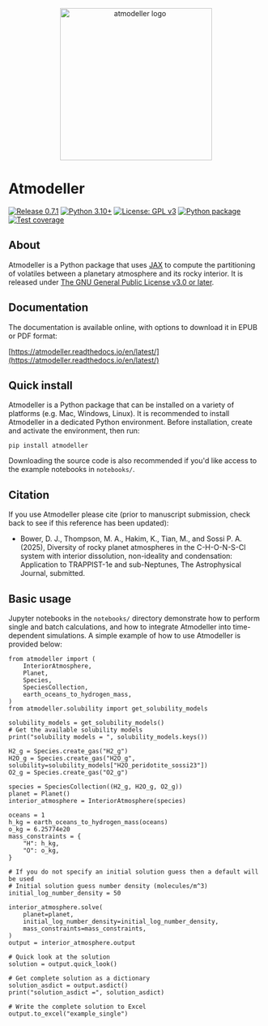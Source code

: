 <p align="center">
<img src="https://github.com/ExPlanetology/atmodeller/blob/main/docs/logo.png" alt="atmodeller logo" width="300"/>
</p>

# Atmodeller

[![Release 0.7.1](https://img.shields.io/badge/Release-0.7.1-blue.svg)](https://github.com/ExPlanetology/atmodeller/releases/tag/v0.7.1)
[![Python 3.10+](https://img.shields.io/badge/Python-3.10+-blue.svg)](https://www.python.org/downloads/release/python-3100/)
[![License: GPL v3](https://img.shields.io/badge/License-GPLv3-yellow.svg)](https://www.gnu.org/licenses/gpl-3.0)
[![Python package](https://github.com/ExPlanetology/atmodeller/actions/workflows/python-package.yml/badge.svg)](https://github.com/ExPlanetology/atmodeller/actions/workflows/python-package.yml)
[![Test coverage](https://img.shields.io/badge/Coverage-90%25-brightgreen)](https://github.com/ExPlanetology/atmodeller)

## About
Atmodeller is a Python package that uses [JAX](https://jax.readthedocs.io/en/latest/index.html) to compute the partitioning of volatiles between a planetary atmosphere and its rocky interior. It is released under [The GNU General Public License v3.0 or later](https://www.gnu.org/licenses/gpl-3.0.en.html).

## Documentation

The documentation is available online, with options to download it in EPUB or PDF format:

[https://atmodeller.readthedocs.io/en/latest/](https://atmodeller.readthedocs.io/en/latest/)

## Quick install

Atmodeller is a Python package that can be installed on a variety of platforms (e.g. Mac, Windows, Linux). It is recommended to install Atmodeller in a dedicated Python environment. Before installation, create and activate the environment, then run:

```pip install atmodeller```

Downloading the source code is also recommended if you'd like access to the example notebooks in `notebooks/`.

## Citation

If you use Atmodeller please cite (prior to manuscript submission, check back to see if this reference has been updated):

- Bower, D. J., Thompson, M. A., Hakim, K., Tian, M., and Sossi P. A. (2025), Diversity of rocky planet atmospheres in the C-H-O-N-S-Cl system with interior dissolution, non-ideality and condensation: Application to TRAPPIST-1e and sub-Neptunes, The Astrophysical Journal, submitted.

## Basic usage

Jupyter notebooks in the `notebooks/` directory demonstrate how to perform single and batch calculations, and how to integrate Atmodeller into time-dependent simulations. A simple example of how to use Atmodeller is provided below:

```
from atmodeller import (
    InteriorAtmosphere,
    Planet,
    Species,
    SpeciesCollection,
    earth_oceans_to_hydrogen_mass,
)
from atmodeller.solubility import get_solubility_models

solubility_models = get_solubility_models()
# Get the available solubility models
print("solubility models = ", solubility_models.keys())

H2_g = Species.create_gas("H2_g")
H2O_g = Species.create_gas("H2O_g", solubility=solubility_models["H2O_peridotite_sossi23"])
O2_g = Species.create_gas("O2_g")

species = SpeciesCollection((H2_g, H2O_g, O2_g))
planet = Planet()
interior_atmosphere = InteriorAtmosphere(species)

oceans = 1
h_kg = earth_oceans_to_hydrogen_mass(oceans)
o_kg = 6.25774e20
mass_constraints = {
    "H": h_kg,
    "O": o_kg,
}

# If you do not specify an initial solution guess then a default will be used
# Initial solution guess number density (molecules/m^3)
initial_log_number_density = 50

interior_atmosphere.solve(
    planet=planet,
    initial_log_number_density=initial_log_number_density,
    mass_constraints=mass_constraints,
)
output = interior_atmosphere.output

# Quick look at the solution
solution = output.quick_look()

# Get complete solution as a dictionary
solution_asdict = output.asdict()
print("solution_asdict =", solution_asdict)

# Write the complete solution to Excel
output.to_excel("example_single")
```